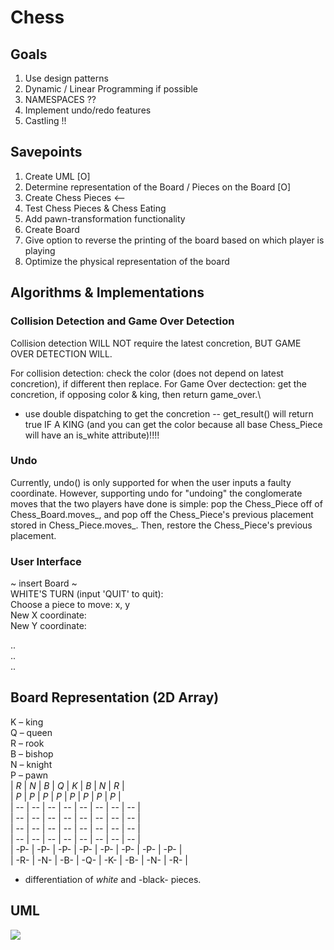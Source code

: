 # Chess

## Goals
1. Use design patterns
2. Dynamic / Linear Programming if possible
3. NAMESPACES ??
4. Implement undo/redo features 
5. Castling !!

## Savepoints
1. Create UML [O]
2. Determine representation of the Board / Pieces on the Board [O]
3. Create Chess Pieces  <--
4. Test Chess Pieces & Chess Eating
5. Add pawn-transformation functionality
6. Create Board 
7. Give option to reverse the printing of the board based on which player is playing
8. Optimize the physical representation of the board

## Algorithms & Implementations
### Collision Detection and Game Over Detection
Collision detection WILL NOT require the latest concretion, BUT GAME OVER DETECTION WILL.

For collision detection: check the color (does not depend on latest concretion), if different then replace. 
For Game Over dectection: get the concretion, if opposing color & king, then return game_over.\
- use double dispatching to get the concretion -- get_result() will return true IF A KING (and you can get the color because all base Chess_Piece will have an is_white attribute)!!!!

### Undo
Currently, undo() is only supported for when the user inputs a faulty coordinate. However, supporting undo for "undoing" the conglomerate moves that the two players have done is simple: pop the Chess_Piece off of Chess_Board.moves_, and pop off the Chess_Piece's previous placement stored in Chess_Piece.moves_. Then, restore the Chess_Piece's previous placement.

### User Interface
~ insert Board ~ <br>
WHITE'S TURN (input 'QUIT' to quit): <br>
Choose a piece to move: x, y <br>
New X coordinate: <br>
New Y coordinate: <br>

.. <br>
.. <br>
.. <br>

## Board Representation (2D Array)
K – king <br>
Q – queen <br>
R – rook <br>
B – bishop <br>
N – knight <br>
P – pawn <br>
| *R* | *N* | *B* | *Q* | *K* | *B* | *N* | *R* | <br>
| *P* | *P* | *P* | *P* | *P* | *P* | *P* | *P* | <br>
|  -- |  -- |  -- |  -- |  -- |  -- |  -- |  -- | <br>
|  -- |  -- |  -- |  -- |  -- |  -- |  -- |  -- | <br>
|  -- |  -- |  -- |  -- |  -- |  -- |  -- |  -- | <br>
|  -- |  -- |  -- |  -- |  -- |  -- |  -- |  -- | <br>
| -P- | -P- | -P- | -P- | -P- | -P- | -P- | -P- | <br>
| -R- | -N- | -B- | -Q- | -K- | -B- | -N- | -R- | <br>

* differentiation of *white* and -black- pieces.


## UML
[![](https://mermaid.ink/img/pako:eNrtW1tv2zYU_iuchhpKaqPvQhAgabChKIp17dA91IVAS7QtRBZdknbspelvLy-6kCJpJbE6z5jzkDg8V_J85-iIpO-DBKcoiIIkh5TeZHBG4AKMC8B_XrwAH1AOWYYLOs-WVI2-niNK4_cZShAYjXD5_zWGJLUZ8GgE3uE1ij_BPEulqvgjI5Ch2dbmvvjG2d_Du8JDepsVs7GP-BeBBZ1isog1UsV9RQjcxpqr3PVvl6bvitOpRln4c4VQN9d1Rud42cn2AePbTqa3RTabM8eU499gwjDZliZzmNzGDnKH3N_zjCG3nC35KaMZp0nJ3-ECxX-sEalGFbv67Yu3sqkiIXgWqGB-MNT2BMb8EKo8lTGMr1dZniKiWzIIOhhMCQFUB254CrwWiQFu0DQrMpkKTXZcozlcZ5jAHLwC3KdVwlbiHymCaKNCKAZSMf2lFJf5ZqD4XhHEz69gUS0QLacaR6BeNG8yKdkN56XZPyhm-ujWOZrgHBNOmWCc6-McB0J9xKfFsdVQXuouh5aXu50cDJU9ZW4INpVHQ7CtPp7ptr7rxgwK2qBkxVA4EVGM9EQeePRGYI2zVNexKlIcOsZniMUbQWgv10tAJWmzQ6kQ3vqFt-G2Q1iukFBghkQRVVgE1YpLnlEWr8WixyIs1DUzmCRoycJ15Mo0g_-hygCFU3eN6hWxWWHBtTX0dKw63d4PtWc_Wb9EL5-4hC7_a-aD2-ApMw6XGaJdOZbSLXzdF53uQt2H5u6ngbRyAvvhwC4a8MODHTwO7cLZHmv9d6nvhL7DoU--fx1LrZXO9gi_HvQ9psQqMyeUHw7lav_gWGCuvO0R5-X0fz7SS89PUD8c1MUe2LEAXfjaI8z3V_cYjEsrJ4QfsGGWG7jHgnHlbY8o70PhY3Be2jkh_RBIFxvcOOfKuV1wgxiSHoBXQJwSAHFKIHQlt_Lwxrn1Xe_133s2miuG0Ls77OZYi8FwKRgiuUcxcEzZYBIveZ1Msknu5FINRiebqNHdbkmADzyAIIiucmYiolWIrBMbfa1HyhhKYxEkG1eWcCsOHfT_exSa8yJ58vgBLTkrr33qZNXOCcVmPTNoVbIvNNyfX-psomy4HgVPfeTEdh5Kp8LHFfAYDFyJqlQYlCXJCuaqQ5RB4iTMBNa4bWcBFPMM9YeRLc-qHfQqqM4tdV-ME8kiJUPPM0QPTltcMPkrv1d59an0WD-CqRa6le72efch4aTLysdxbEzi85fPX_S1sJw3MWOTjUd8rbKFwQ6tT0fifwxsgx1AUGfdbxji8WiXfjMg2j0OK_sbBY6mylhMmK5hkSDXqmU0TnGBPO1LyIMQgU19-BWZh_INL16WrpyD8KyVEk6-0aXFeG43MgLFoEGwSBB5daFmuMpzfEcBDyFIs-kUEQ55APMZJhmbLyiYQIpSwCUVte55uCgx6z7AU8DmCMgoqyjogfPeorhv9fiq8YrX6snLA-nsrAb-HFT1wVg1n3FH3Nul3it61kKBdD1FwAltT62zMZOIzjJe8qYirqpSHwpFH9Srwq-iWelVI-EdS79zlt1NryonsvnaW6WzpllXiP6VzPDYDp2CrgeQLXpKjFNi7JMYzVs4QbLmtm-g2e_b1S1A4307EeJIQsbYv2guZBp8RO4tRtpFRpvs6Vo8IpNyRz4y7lC6WDx6vWK35f5QVN-o9LF4NHvFvqrzski_HOpg8Kj1Cd3Ko-aovPDqKIHem5unkB5rSL2XeE8hPZqQNu9uE_WG6XitaofduIZstDB3MsmnCgW8t9hxXVvrYCSMGqGOu-HloavuRGtzbwdtIgYVFLs37O1XQSUuIfh88RIRz1dQgvX5ChR29piBgNFzxJ-EM9el9x37ADs2ZnaBpZPjBJljgAxvJuUXHhC4mog9voSVreTFRTVweWlvzRjUnd_HaQy8KRgivFyh2kI9YpqoH4fV90xcnNpk_IqM76yYbL7di2AYLBBZwCwNokCmzThgc967j4OIf0zRFK5yNg6GiqR_mUpwlInGCSuyLmVyPntIxoEg8YV_4CbgiuGP2yIJoinMKRoGqyX3A5WK6lGUCvffld_bEn8efgD23uj6?type=png)](https://mermaid.live/edit#pako:eNrtW1tv2zYU_iuchhpKaqPvQhAgabChKIp17dA91IVAS7QtRBZdknbspelvLy-6kCJpJbE6z5jzkDg8V_J85-iIpO-DBKcoiIIkh5TeZHBG4AKMC8B_XrwAH1AOWYYLOs-WVI2-niNK4_cZShAYjXD5_zWGJLUZ8GgE3uE1ij_BPEulqvgjI5Ch2dbmvvjG2d_Du8JDepsVs7GP-BeBBZ1isog1UsV9RQjcxpqr3PVvl6bvitOpRln4c4VQN9d1Rud42cn2AePbTqa3RTabM8eU499gwjDZliZzmNzGDnKH3N_zjCG3nC35KaMZp0nJ3-ECxX-sEalGFbv67Yu3sqkiIXgWqGB-MNT2BMb8EKo8lTGMr1dZniKiWzIIOhhMCQFUB254CrwWiQFu0DQrMpkKTXZcozlcZ5jAHLwC3KdVwlbiHymCaKNCKAZSMf2lFJf5ZqD4XhHEz69gUS0QLacaR6BeNG8yKdkN56XZPyhm-ujWOZrgHBNOmWCc6-McB0J9xKfFsdVQXuouh5aXu50cDJU9ZW4INpVHQ7CtPp7ptr7rxgwK2qBkxVA4EVGM9EQeePRGYI2zVNexKlIcOsZniMUbQWgv10tAJWmzQ6kQ3vqFt-G2Q1iukFBghkQRVVgE1YpLnlEWr8WixyIs1DUzmCRoycJ15Mo0g_-hygCFU3eN6hWxWWHBtTX0dKw63d4PtWc_Wb9EL5-4hC7_a-aD2-ApMw6XGaJdOZbSLXzdF53uQt2H5u6ngbRyAvvhwC4a8MODHTwO7cLZHmv9d6nvhL7DoU--fx1LrZXO9gi_HvQ9psQqMyeUHw7lav_gWGCuvO0R5-X0fz7SS89PUD8c1MUe2LEAXfjaI8z3V_cYjEsrJ4QfsGGWG7jHgnHlbY8o70PhY3Be2jkh_RBIFxvcOOfKuV1wgxiSHoBXQJwSAHFKIHQlt_Lwxrn1Xe_133s2miuG0Ls77OZYi8FwKRgiuUcxcEzZYBIveZ1Msknu5FINRiebqNHdbkmADzyAIIiucmYiolWIrBMbfa1HyhhKYxEkG1eWcCsOHfT_exSa8yJ58vgBLTkrr33qZNXOCcVmPTNoVbIvNNyfX-psomy4HgVPfeTEdh5Kp8LHFfAYDFyJqlQYlCXJCuaqQ5RB4iTMBNa4bWcBFPMM9YeRLc-qHfQqqM4tdV-ME8kiJUPPM0QPTltcMPkrv1d59an0WD-CqRa6le72efch4aTLysdxbEzi85fPX_S1sJw3MWOTjUd8rbKFwQ6tT0fifwxsgx1AUGfdbxji8WiXfjMg2j0OK_sbBY6mylhMmK5hkSDXqmU0TnGBPO1LyIMQgU19-BWZh_INL16WrpyD8KyVEk6-0aXFeG43MgLFoEGwSBB5daFmuMpzfEcBDyFIs-kUEQ55APMZJhmbLyiYQIpSwCUVte55uCgx6z7AU8DmCMgoqyjogfPeorhv9fiq8YrX6snLA-nsrAb-HFT1wVg1n3FH3Nul3it61kKBdD1FwAltT62zMZOIzjJe8qYirqpSHwpFH9Srwq-iWelVI-EdS79zlt1NryonsvnaW6WzpllXiP6VzPDYDp2CrgeQLXpKjFNi7JMYzVs4QbLmtm-g2e_b1S1A4307EeJIQsbYv2guZBp8RO4tRtpFRpvs6Vo8IpNyRz4y7lC6WDx6vWK35f5QVN-o9LF4NHvFvqrzski_HOpg8Kj1Cd3Ko-aovPDqKIHem5unkB5rSL2XeE8hPZqQNu9uE_WG6XitaofduIZstDB3MsmnCgW8t9hxXVvrYCSMGqGOu-HloavuRGtzbwdtIgYVFLs37O1XQSUuIfh88RIRz1dQgvX5ChR29piBgNFzxJ-EM9el9x37ADs2ZnaBpZPjBJljgAxvJuUXHhC4mog9voSVreTFRTVweWlvzRjUnd_HaQy8KRgivFyh2kI9YpqoH4fV90xcnNpk_IqM76yYbL7di2AYLBBZwCwNokCmzThgc967j4OIf0zRFK5yNg6GiqR_mUpwlInGCSuyLmVyPntIxoEg8YV_4CbgiuGP2yIJoinMKRoGqyX3A5WK6lGUCvffld_bEn8efgD23uj6)
